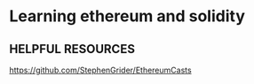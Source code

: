 # Learning ethereum and solidity


## HELPFUL RESOURCES

<https://github.com/StephenGrider/EthereumCasts>

